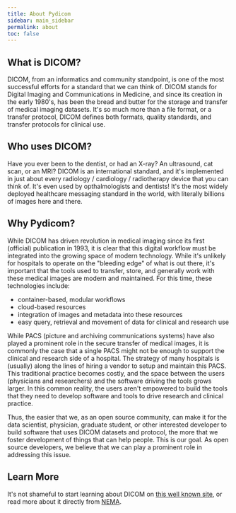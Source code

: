```yaml
---
title: About Pydicom
sidebar: main_sidebar
permalink: about
toc: false
---
```


## What is DICOM?

DICOM, from an informatics and community standpoint, is one of the most successful efforts for a standard that we can think of. DICOM stands for Digital Imaging and Communications in Medicine, and since its creation in the early 1980's, has been the bread and butter for the storage and transfer of medical imaging datasets. It's so much more than a file format, or a transfer protocol, DICOM defines both formats, quality standards, and transfer protocols for clinical use. 

## Who uses DICOM?
Have you ever been to the dentist, or had an X-ray? An ultrasound, cat scan, or an MRI? DICOM is an international standard, and it's implemented in just about every radiology / cardiology / radiotherapy device that you can think of. It's even used by opthalmologists and dentists! It's the most widely deployed healthcare messaging standard in the world, with literally billions of images here and there.

## Why Pydicom?
While DICOM has driven revolution in medical imaging since its first (official) publication in 1993, it is clear that this digital workflow must be integrated into the growing space of modern technology. While it's unlikely for hospitals to operate on the "bleeding edge" of what is out there, it's important that the tools used to transfer, store, and generally work with these medical images are modern and maintained. For this time, these technologies include:

 - container-based, modular workflows
 - cloud-based resources
 - integration of images and metadata into these resources
 - easy query, retrieval and movement of data for clinical and research use

While PACS (picture and archiving communications systems) have also played a prominent role in the secure transfer of medical images, it is commonly the case that a single PACS might not be enough to support the clinical and research side of a hospital. The strategy of many hospitals is (usually) along the lines of hiring a vendor to setup and maintain this PACS. This traditional practice becomes costly, and the space between the users (physicians and researchers) and the software driving the tools grows larger. In this common reality, the users aren't empowered to build the tools that they need to develop software and tools to drive research and clinical practice. 

Thus, the easier that we, as an open source community, can make it for the data scientist, physician, graduate student, or other interested developer to build software that uses DICOM datasets and protocol, the more that we foster development of things that can help people. This is our goal. As open source developers, we believe that we can play a prominent role in addressing this issue.


## Learn More
It's not shameful to start learning about DICOM on <a href="https://en.wikipedia.org/wiki/DICOM" target="_blank">this well known site</a>, or read more about it directly from <a href="http://dicom.nema.org/Dicom/about-DICOM.html" target="_blank">NEMA</a>.
